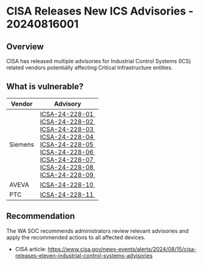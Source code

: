 # CISA Releases New ICS Advisories - 20240816001

## Overview

CISA has released multiple advisories for Industrial Control Systems (ICS) related vendors potentially affecting Critical Infrastructure entities.

## What is vulnerable?

| Vendor  | Advisory                                                                                                                                                                                                                                                                                                                                                                                                                                                                                                                                                                                                                                                                                                                                                                                                          |
| ------- | ----------------------------------------------------------------------------------------------------------------------------------------------------------------------------------------------------------------------------------------------------------------------------------------------------------------------------------------------------------------------------------------------------------------------------------------------------------------------------------------------------------------------------------------------------------------------------------------------------------------------------------------------------------------------------------------------------------------------------------------------------------------------------------------------------------------- |
| Siemens | [ICSA-24-228-01 ](https://www.cisa.gov/news-events/ics-advisories/icsa-24-228-01) </br> [ICSA-24-228-02 ](https://www.cisa.gov/news-events/ics-advisories/icsa-24-228-02) </br> [ICSA-24-228-03 ](https://www.cisa.gov/news-events/ics-advisories/icsa-24-228-03) </br> [ICSA-24-228-04 ](https://www.cisa.gov/news-events/ics-advisories/icsa-24-228-04) </br> [ICSA-24-228-05 ](https://www.cisa.gov/news-events/ics-advisories/icsa-24-228-05) </br> [ICSA-24-228-06 ](https://www.cisa.gov/news-events/ics-advisories/icsa-24-228-06) </br> [ICSA-24-228-07 ](https://www.cisa.gov/news-events/ics-advisories/icsa-24-228-07) </br> [ICSA-24-228-08 ](https://www.cisa.gov/news-events/ics-advisories/icsa-24-228-08) </br> [ICSA-24-228-09 ](https://www.cisa.gov/news-events/ics-advisories/icsa-24-228-09) |
| AVEVA   | [ICSA-24-228-10 ](https://www.cisa.gov/news-events/ics-advisories/icsa-24-228-10)                                                                                                                                                                                                                                                                                                                                                                                                                                                                                                                                                                                                                                                                                                                                 |
| PTC     | [ICSA-24-228-11 ](https://www.cisa.gov/news-events/ics-advisories/icsa-24-228-11)                                                                                                                                                                                                                                                                                                                                                                                                                                                                                                                                                                                                                                                                                                                                 |

## Recommendation

The WA SOC recommends administrators review relevant advisories and apply the recommended actions to all affected devices.

- CISA article: <https://www.cisa.gov/news-events/alerts/2024/08/15/cisa-releases-eleven-industrial-control-systems-advisories>

